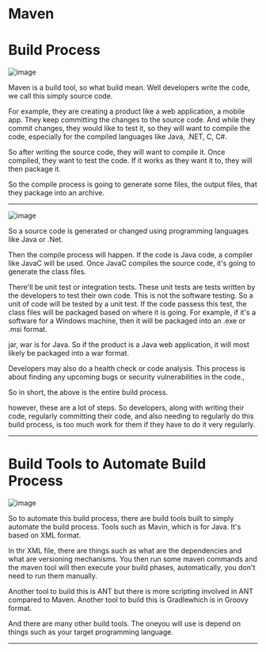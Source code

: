 # Maven

# Build Process 

![image](https://user-images.githubusercontent.com/107522496/216589565-adc06ee5-3939-45ab-b2c5-8430ebefa50f.png)

Maven is a build tool, so what build mean. Well developers write the code, we call this simply source code.

For example, they are creating a product like a web application, a mobile app. They keep committing the changes to the source code. And while they commit changes, they would like to test it, so they will want to compile the code, especially for the compiled languages like Java, .NET, C, C#. 

So after writing the source code, they will want  to compile it. Once compiled, they want to test the code. If it works as they want it to, they will then package it.  

So the compile process is going to generate some files, the output files, that they package into an archive.

---

![image](https://user-images.githubusercontent.com/107522496/216591303-fedc6de1-2fb7-4b8a-8017-3a8078ee5282.png)

So a source code is generated or changed using programming languages like Java or .Net.

Then the compile process will happen. If the code is Java code, a compiler like JavaC will be used. Once JavaC compiles the source code, it's going to generate the class files.


There'll be unit test or integration tests. These unit tests are tests written by the developers to test their own code. This is not the software testing. So a unit of code will be tested by a unit test. If the code passess this test, the class files will be packaged based on where it is going. For example, if it's a software for a Windows machine, then it will be packaged into an .exe or .msi format.  

jar, war is for Java. So if the product is a Java web application, it will most likely be packaged into a war format.

Developers may also do a health check or code analysis. This process is about finding any upcoming bugs or security vulnerabilities in the code., 

So in short, the above is the entire build process.

however, these are a lot of steps. So developers, along with writing their code, regularly committing their code, and also needing to regularly do this build process, is too much work for them if they have to do it very regularly.

---

# Build Tools to Automate Build Process 

![image](https://user-images.githubusercontent.com/107522496/216592986-1b0daf94-32c7-4d2f-84a8-320f7dd93511.png)

So to automate this build process, there are build tools built to simply automate the build process. Tools such as Mavin, which is for Java. It's based on XML format.

In thr XML file, there are things such as what are the dependencies and what are versioning mechanisms. You then run some maven commands and the maven tool will then execute your build phases, automatically, you don't need to run them manually.

Another tool to build this is ANT but there is more scripting involved in ANT compared to Maven. Another tool to build this is Gradlewhich is in Groovy format.

And there are many other build tools. The oneyou will use is depend on things such as your target programming language.

---








